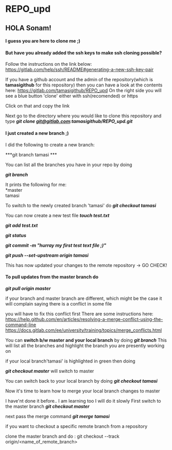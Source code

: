 # REPO_upd

## HOLA Sonam!

#### I guess you are here to clone me ;)

#### But have you already added the ssh keys to make ssh cloning possible?
Follow the instructions on the link below: 
https://gitlab.com/help/ssh/README#generating-a-new-ssh-key-pair

If you have a github account and the admin of the repository(which is **tamasigithub** for this repository)
then you can have a look at the contents here:
https://gitlab.com/tamasigithub/REPO_upd
On the right side you will see a blue button 'clone' either with ssh(recomended) or https

Click on that and copy the link

Next go to the directory where you would like to clone this repository and type
***git clone git@gitlab.com:tamasigithub/REPO_upd.git***

#### I just created a new branch ;) 
I did the following to create a new branch:

***git branch tamasi ***

You can list all the branches you have in your repo by doing

***git branch***

It prints the following for me:
<br /> \*master
<br /> tamasi

To switch to the newly created branch 'tamasi' do
***git checkout tamasi***

You can now create a new test file
***touch test.txt***

***git add test.txt***

***git status***

***git commit -m "hurray my first test text file ;)"***

***git push --set-upstream origin tamasi***

This has now updated your changes to the remote repository -> GO CHECK!

#### To pull updates from the master branch do
***git pull origin master***

if your branch and master branch are different, which might be the case
it will complain saying there is a conflict in some file

you will have to fix this conflict first
There are some instructions here:
<br /> https://help.github.com/en/articles/resolving-a-merge-conflict-using-the-command-line 
<br /> https://docs.gitlab.com/ee/university/training/topics/merge_conflicts.html

You can **switch b/w master and your local branch** by doing
***git branch*** This will list all the branches and highlight the branch you are presently working on

if your local branch'tamasi' is highlighted in green  then doing 

***git checkout master*** will switch to master 

You can switch back to your local branch by doing 
***git checkout tamasi***

Now it's time to learn how to merge your local branch changes to master

I have'nt done it before.. I am learning too I will do it slowly
First switch to the master branch
***git checkout master***

next pass the merge command
***git merge tamasi***

if you want to checkout a specific remote branch from a repository

clone the master branch and do :
git checkout --track origin/<name_of_remote_branch>
